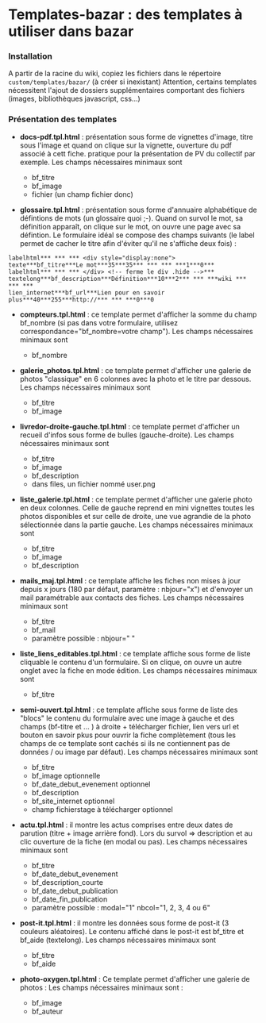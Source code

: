 # Templates-bazar : des templates à utiliser dans bazar

### Installation
A partir de la racine du wiki, copiez les fichiers dans le répertoire `custom/templates/bazar/` (à créer si inexistant)
Attention, certains templates nécessitent l'ajout de dossiers supplémentaires comportant des fichiers (images, bibliothèques javascript, css...)

### Présentation des templates
 - **docs-pdf.tpl.html** : présentation sous forme de vignettes d'image, titre sous l'image et quand on clique sur la vignette, ouverture du pdf associé à cett fiche. pratique pour la présentation de PV du collectif par exemple. Les champs nécessaires minimaux sont
    - bf_titre
    - bf_image
    - fichier (un champ fichier donc)

 - **glossaire.tpl.html** : présentation sous forme d'annuaire alphabétique de défintions de mots (un glossaire quoi ;-). Quand on survol le mot, sa définition apparaît, on clique sur le mot, on ouvre une page avec sa défintion. Le formulaire idéal se compose des champs suivants (le label permet de cacher le titre afin d'éviter qu'il ne s'affiche deux fois) : 
```
labelhtml*** *** *** <div style="display:none">
texte***bf_titre***Le mot***35***35*** *** *** ***1***0***
labelhtml*** *** *** </div> <!-- ferme le div .hide -->***
textelong***bf_description***Définition***10***2*** *** ***wiki *** *** ***
lien_internet***bf_url***Lien pour en savoir plus***40***255***http://*** *** ***0***0
```

  - **compteurs.tpl.html** : ce template permet d'afficher la somme du champ bf_nombre (si pas dans votre formulaire, utilisez correspondance="bf_nombre=votre champ"). Les champs nécessaires minimaux sont
    - bf_nombre
  - **galerie_photos.tpl.html** : ce template permet d'afficher une galerie de photos "classique" en 6 colonnes avec la photo et le titre par dessous. Les champs nécessaires minimaux sont
    - bf_titre
    - bf_image
  - **livredor-droite-gauche.tpl.html** : ce template permet d'afficher un recueil d'infos sous forme de bulles (gauche-droite). Les champs nécessaires minimaux sont
    - bf_titre
    - bf_image
    - bf_description
    - dans files, un fichier nommé user.png
  - **liste_galerie.tpl.html** : ce template permet d'afficher une galerie photo en deux colonnes. Celle de gauche reprend en mini vignettes toutes les photos disponibles et sur celle de droite, une vue agrandie de la photo sélectionnée dans la partie gauche. Les champs nécessaires minimaux sont
    - bf_titre
    - bf_image
    - bf_description
  - **mails_maj.tpl.html** : ce template affiche les fiches non mises à jour depuis x jours (180 par défaut, paramètre : nbjour="x") et d'envoyer un mail paramétrable aux contacts des fiches. Les champs nécessaires minimaux sont
    - bf_titre
    - bf_mail
    - paramètre possible : nbjour=" " 

  - **liste_liens_editables.tpl.html** : ce template affiche sous forme de liste cliquable le contenu d'un formulaire. Si on clique, on ouvre un autre onglet avec la fiche en mode édition. Les champs nécessaires minimaux sont
    - bf_titre
  - **semi-ouvert.tpl.html** : ce template affiche sous forme de liste des "blocs" le contenu du formulaire avec une image à gauche et des champs (bf-titre et ... ) à droite + télécharger fichier, lien vers url et bouton en savoir pkus pour ouvrir la fiche complètement (tous les champs de ce template sont cachés si ils ne contiennent pas de données / ou image par défaut). Les champs nécessaires minimaux sont
    - bf_titre
    - bf_image optionnelle
    - bf_date_debut_evenement optionnel
    - bf_description
    - bf_site_internet optionnel
    - champ fichierstage à télécharger optionnel
  - **actu.tpl.html** : il montre les actus comprises entre deux dates de parution (titre + image arrière fond). Lors du survol => description et au clic ouverture de la fiche (en modal ou pas). Les champs nécessaires minimaux sont
    - bf_titre
    - bf_date_debut_evenement
    - bf_description_courte
    - bf_date_debut_publication
    - bf_date_fin_publication
    - paramètre possible : modal="1" nbcol="1, 2, 3, 4 ou 6"

  - **post-it.tpl.html** : il montre les données sous forme de post-it (3 couleurs aléatoires). Le contenu affiché dans le post-it est bf_titre et bf_aide (textelong).  Les champs nécessaires minimaux sont
    - bf_titre
    - bf_aide

 - **photo-oxygen.tpl.html** : Ce template permet d'afficher une galerie de photos :
     Les champs nécessaires minimaux sont : 
     - bf_image
     - bf_auteur
    

